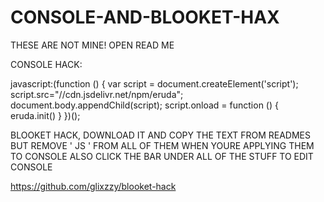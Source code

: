 # CONSOLE-AND-BLOOKET-HAX
THESE ARE NOT MINE! OPEN READ ME

CONSOLE HACK:

javascript:(function () {     var script =  document.createElement('script');    script.src="//cdn.jsdelivr.net/npm/eruda";     document.body.appendChild(script);    script.onload = function () {         eruda.init()     } })();

BLOOKET HACK, DOWNLOAD IT AND COPY THE TEXT FROM READMES BUT REMOVE ' JS ' FROM ALL OF THEM WHEN YOURE APPLYING THEM TO CONSOLE
ALSO CLICK THE BAR UNDER ALL OF THE STUFF TO EDIT CONSOLE

https://github.com/glixzzy/blooket-hack

